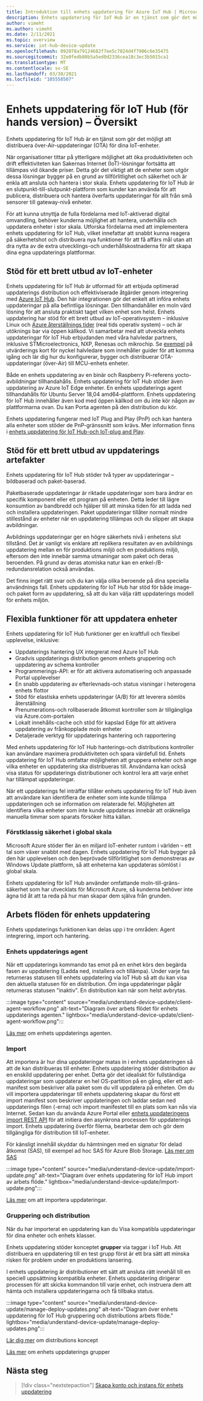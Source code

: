 ```yaml
---
title: Introduktion till enhets uppdatering för Azure IoT Hub | Microsoft Docs
description: Enhets uppdatering för IoT Hub är en tjänst som gör det möjligt att distribuera över-Air-uppdateringar (OTA) för dina IoT-enheter.
author: vimeht
ms.author: vimeht
ms.date: 2/11/2021
ms.topic: overview
ms.service: iot-hub-device-update
ms.openlocfilehash: 092078a79124682f7ee5c7824d4f7906c6e35475
ms.sourcegitcommit: 32e0fedb80b5a5ed0d2336cea18c3ec3b5015ca1
ms.translationtype: MT
ms.contentlocale: sv-SE
ms.lasthandoff: 03/30/2021
ms.locfileid: "105558507"
---
```

# <a name="device-update-for-iot-hub-preview-overview"></a>Enhets uppdatering för IoT Hub (för hands version) – Översikt

Enhets uppdatering för IoT Hub är en tjänst som gör det möjligt att distribuera över-Air-uppdateringar (OTA) för dina IoT-enheter.

När organisationer tittar på ytterligare möjlighet att öka produktiviteten och drift effektiviteten kan Sakernas Internet (IoT)-lösningar fortsätta att tillämpas vid ökande priser. Detta gör det viktigt att de enheter som utgör dessa lösningar bygger på en grund av tillförlitlighet och säkerhet och är enkla att ansluta och hantera i stor skala. Enhets uppdatering för IoT Hub är en slutpunkt-till-slutpunkt-plattform som kunder kan använda för att publicera, distribuera och hantera överfarts uppdateringar för allt från små sensorer till gateway-nivå enheter. 

För att kunna utnyttja de fulla fördelarna med IoT-aktiverad digital omvandling, behöver kunderna möjlighet att hantera, underhålla och uppdatera enheter i stor skala. Utforska fördelarna med att implementera enhets uppdatering för IoT Hub, vilket innefattar att snabbt kunna reagera på säkerhetshot och distribuera nya funktioner för att få affärs mål utan att dra nytta av de extra utvecklings-och underhållskostnaderna för att skapa dina egna uppdaterings plattformar.

## <a name="support-for-a-wide-range-of-iot-devices"></a>Stöd för ett brett utbud av IoT-enheter


Enhets uppdatering för IoT Hub är utformad för att erbjuda optimerad uppdaterings distribution och effektiviserade åtgärder genom integrering med [Azure IoT Hub](https://azure.microsoft.com/en-us/services/iot-hub/). Den här integrationen gör det enkelt att införa enhets uppdateringar på alla befintliga lösningar. Den tillhandahåller en moln värd lösning för att ansluta praktiskt taget vilken enhet som helst. Enhets uppdatering har stöd för ett brett utbud av IoT-operativsystem – inklusive Linux och [Azure återställnings tider](https://azure.microsoft.com/en-us/services/rtos/) (real tids operativ system) – och är utöknings bar via öppen källkod. Vi samarbetar med att utveckla enhets uppdateringar för IoT Hub erbjudanden med våra halvledar partners, inklusive STMicroelectronics, NXP, Renesas och mikrochip. Se [exempel](https://github.com/azure-rtos/samples/tree/PublicPreview/ADU) på utvärderings kort för nyckel halvledare som innehåller guider för att komma igång och lär dig hur du konfigurerar, bygger och distribuerar OTA-uppdateringar (över-Air) till MCU-enhets enheter. 

Både en enhets uppdatering av en binär och Raspberry Pi-referens yocto-avbildningar tillhandahålls.
Enhets uppdatering för IoT Hub stöder även uppdatering av Azure IoT Edge enheter. En enhets uppdaterings agent tillhandahålls för Ubuntu Server 18,04 amd64-plattform. Enhets uppdatering för IoT Hub innehåller även kod med öppen källkod om du inte kör någon av plattformarna ovan. Du kan Porta agenten på den distribution du kör.

Enhets uppdatering fungerar med IoT Plug and Play (PnP) och kan hantera alla enheter som stöder de PnP-gränssnitt som krävs. Mer information finns i [enhets uppdatering för IoT Hub-och IoT-plug and Play](device-update-plug-and-play.md).

## <a name="support-for-a-wide-range-of-update-artifacts"></a>Stöd för ett brett utbud av uppdaterings artefakter

Enhets uppdatering för IoT Hub stöder två typer av uppdateringar – bildbaserad och paket-baserad.

Paketbaserade uppdateringar är riktade uppdateringar som bara ändrar en specifik komponent eller ett program på enheten. Detta leder till lägre konsumtion av bandbredd och hjälper till att minska tiden för att ladda ned och installera uppdateringen. Paket uppdateringar tillåter normalt mindre stillestånd av enheter när en uppdatering tillämpas och du slipper att skapa avbildningar.

Avbildnings uppdateringar ger en högre säkerhets nivå i enhetens slut tillstånd. Det är vanligt vis enklare att replikera resultaten av en avbildnings uppdatering mellan en för produktions miljö och en produktions miljö, eftersom den inte innebär samma utmaningar som paket och deras beroenden.
På grund av deras atomiska natur kan en enkel-/B-redundansrelation också användas.

Det finns inget rätt svar och du kan välja olika beroende på dina speciella användnings fall. Enhets uppdatering för IoT Hub har stöd för både image-och paket form av uppdatering, så att du kan välja rätt uppdaterings modell för enhets miljön.

## <a name="flexible-features-for-updating-devices"></a>Flexibla funktioner för att uppdatera enheter

Enhets uppdatering för IoT Hub funktioner ger en kraftfull och flexibel upplevelse, inklusive:

* Uppdaterings hantering UX integrerat med Azure IoT Hub
* Gradvis uppdaterings distribution genom enhets gruppering och uppdatering av schema kontroller
* Programmerings-API: er för att aktivera automatisering och anpassade Portal upplevelser
* En snabb uppdatering av efterlevnads-och status visningar i heterogena enhets flottor
* Stöd för elastiska enhets uppdateringar (A/B) för att leverera sömlös återställning
* Prenumerations-och rollbaserade åtkomst kontroller som är tillgängliga via Azure.com-portalen
* Lokalt innehålls-cache och stöd för kapslad Edge för att aktivera uppdatering av frånkopplade moln enheter
* Detaljerade verktyg för uppdaterings hantering och rapportering 

Med enhets uppdatering för IoT Hub hanterings-och distributions kontroller kan användare maximera produktiviteten och spara värdefull tid. Enhets uppdatering för IoT Hub omfattar möjligheten att gruppera enheter och ange vilka enheter en uppdatering ska distribueras till. Användarna kan också visa status för uppdaterings distributioner och kontrol lera att varje enhet har tillämpat uppdateringar.

När ett uppdaterings fel inträffar tillåter enhets uppdatering för IoT Hub även att användare kan identifiera de enheter som inte kunde tillämpa uppdateringen och se information om relaterade fel. Möjligheten att identifiera vilka enheter som inte kunde uppdateras innebär att oräkneliga manuella timmar som sparats försöker hitta källan.

### <a name="best-in-class-security-at-global-scale"></a>Förstklassig säkerhet i global skala

Microsoft Azure stöder fler än en miljard IoT-enheter runtom i världen – ett tal som växer snabbt med dagen. Enhets uppdatering för IoT Hub bygger på den här upplevelsen och den beprövade tillförlitlighet som demonstreras av Windows Update plattform, så att enheterna kan uppdateras sömlöst i global skala.

Enhets uppdatering för IoT Hub använder omfattande moln-till-gräns-säkerhet som har utvecklats för Microsoft Azure, så kunderna behöver inte ägna tid åt att ta reda på hur man skapar dem själva från grunden.


## <a name="device-update-workflows"></a>Arbets flöden för enhets uppdatering

Enhets uppdaterings funktionen kan delas upp i tre områden: Agent integrering, import och hantering.

### <a name="device-update-agent"></a>Enhets uppdaterings agent

När ett uppdaterings kommando tas emot på en enhet körs den begärda fasen av uppdatering (Ladda ned, installera och tillämpa). Under varje fas returneras statusen till enhets uppdatering via IoT Hub så att du kan visa den aktuella statusen för en distribution. Om inga uppdateringar pågår returneras statusen "inaktiv". En distribution kan när som helst avbrytas.

:::image type="content" source="media/understand-device-update/client-agent-workflow.png" alt-text="Diagram över arbets flödet för enhets uppdaterings agenten." lightbox="media/understand-device-update/client-agent-workflow.png":::

[Läs mer](device-update-agent-overview.md) om enhets uppdaterings agenten. 

### <a name="importing"></a>Import

Att importera är hur dina uppdateringar matas in i enhets uppdateringen så att de kan distribueras till enheter. Enhets uppdatering stöder distribution av en enskild uppdatering per enhet. Detta gör det idealiskt för fullständiga uppdateringar som uppdaterar en hel OS-partition på en gång, eller ett apt-manifest som beskriver alla paket som du vill uppdatera på enheten. Om du vill importera uppdateringar till enhets uppdatering skapar du först ett import manifest som beskriver uppdateringen och laddar sedan ned uppdaterings filen (-erna) och import manifestet till en plats som kan nås via Internet. Sedan kan du använda Azure Portal eller [enhets uppdateringens import REST API](https://github.com/Azure/iot-hub-device-update/tree/main/docs/publish-api-reference) för att initiera den asynkrona processen för uppdaterings import. Enhets uppdatering överför filerna, bearbetar dem och gör dem tillgängliga för distribution till IoT-enheter.

För känsligt innehåll skyddar du hämtningen med en signatur för delad åtkomst (SAS), till exempel ad hoc SAS för Azure Blob Storage. [Läs mer om SAS](../storage/common/storage-sas-overview.md)

:::image type="content" source="media/understand-device-update/import-update.png" alt-text="Diagram över enhets uppdatering för IoT Hub import av arbets flöde." lightbox="media/understand-device-update/import-update.png":::

[Läs mer](import-concepts.md) om att importera uppdateringar. 

### <a name="grouping-and-deployment"></a>Gruppering och distribution

När du har importerat en uppdatering kan du Visa kompatibla uppdateringar för dina enheter och enhets klasser.

Enhets uppdatering stöder konceptet **grupper** via taggar i IoT Hub. Att distribuera en uppdatering till en test grupp först är ett bra sätt att minska risken för problem under en produktions lansering.

I enhets uppdatering är distributioner ett sätt att ansluta rätt innehåll till en speciell uppsättning kompatibla enheter. Enhets uppdatering dirigerar processen för att skicka kommandon till varje enhet, och instruera dem att hämta och installera uppdateringarna och få tillbaka status.

:::image type="content" source="media/understand-device-update/manage-deploy-updates.png" alt-text="Diagram över enhets uppdatering för IoT Hub gruppering och distributions arbets flöde." lightbox="media/understand-device-update/manage-deploy-updates.png":::

[Lär dig mer](device-update-compliance.md) om distributions koncept

[Läs mer](device-update-groups.md) om enhets uppdaterings grupper


## <a name="next-steps"></a>Nästa steg

> [!div class="nextstepaction"]
> [Skapa konto och instans för enhets uppdatering](create-device-update-account.md)